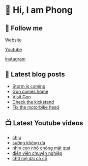 # 👋 Hi, I am Phong

## 🔗 Follow me

[Website](https://phongever.xyz "Website")

[Youtube](https://www.youtube.com/@phongever "Youtube")

[Instagram](https://www.instagram.com/phongever "Instagram")

## 📝 Latest blog posts

<!-- BLOG-POST-LIST:START -->
- [Storm is coming](https://phongever.xyz/blog/storm-is-coming/)
- [Gon comes home](https://phongever.xyz/blog/gon-comes-home/)
- [Visit Gon](https://phongever.xyz/blog/visit-gon-1/)
- [Check the kickstand](https://phongever.xyz/blog/check-the-kickstand/)
- [Fix the motorbike head](https://phongever.xyz/blog/fix-the-motorbike-head/)
<!-- BLOG-POST-LIST:END -->

## 📺 Latest Youtube videos

<!-- YOUTUBE-VIDEO-LIST:START -->
- [chịu](https://www.youtube.com/shorts/gpEoIhL9760)
- [sướng không ưa](https://www.youtube.com/shorts/oxnRt3CP18Y)
- [nhìn con nhỏ chóng mặt quá](https://www.youtube.com/shorts/HWfUxoquEr4)
- [diễn viên chuyên nghiệp](https://www.youtube.com/shorts/b0w7P0PhIQ4)
- [chờ mệ dài cả cổ](https://www.youtube.com/shorts/dU_d1XDbmj0)
<!-- YOUTUBE-VIDEO-LIST:END -->
